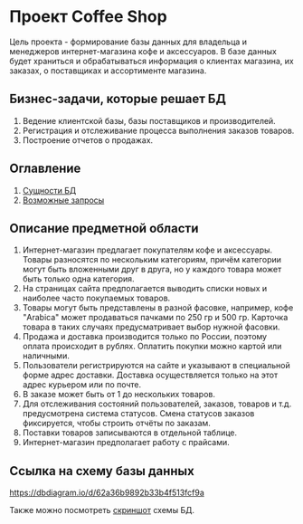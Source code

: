 # Проект Coffee Shop

Цель проекта - формирование базы данных для владельца и менеджеров интернет-магазина кофе и аксессуаров. В базе данных будет храниться и обрабатываться информация о клиентах магазина, их заказах, о поставщиках и ассортименте магазина.

## Бизнес-задачи, которые решает БД

1. Ведение клиентской базы, базы поставщиков и производителей.
1. Регистрация и отслеживание процесса выполнения заказов товаров.
1. Построение отчетов о продажах.

## Оглавление

1. [Сущности БД](/entities.md)
1. [Возможные запросы](/queries.md)

## Описание предметной области

1. Интернет-магазин предлагает покупателям кофе и аксессуары. Товары разносятся по нескольким категориям, причём категории могут быть вложенными друг в друга, но у каждого товара может быть только одна категория.
1. На страницах сайта предполагается выводить списки новых и наиболее часто покупаемых товаров.
1. Товары могут быть представлены в разной фасовке, например, кофе "Arabica" может продаваться пачками по 250 гр и 500 гр. Карточка товара в таких случаях предусматривает выбор нужной фасовки.
1. Продажа и доставка производится только по России, поэтому оплата происходит в рублях. Оплатить покупки можно картой или наличными.
1. Пользователи регистрируются на сайте и указывают в специальной форме адрес доставки. Доставка осуществляется только на этот адрес курьером или по почте.
1. В заказе может быть от 1 до нескольких товаров.
1. Для отслеживания состояний пользователей, заказов, товаров и т.д. предусмотрена система статусов. Смена статусов заказов фиксируется, чтобы строить отчёты по заказам.
1. Поставки товаров записываются в отдельной таблице.
1. Интернет-магазин предполагает работу с прайсами.

## Ссылка на схему базы данных

https://dbdiagram.io/d/62a36b9892b33b4f513fcf9a

Также можно посмотреть [скриншот](/images/scheme_11-06-2022.png) схемы БД.



